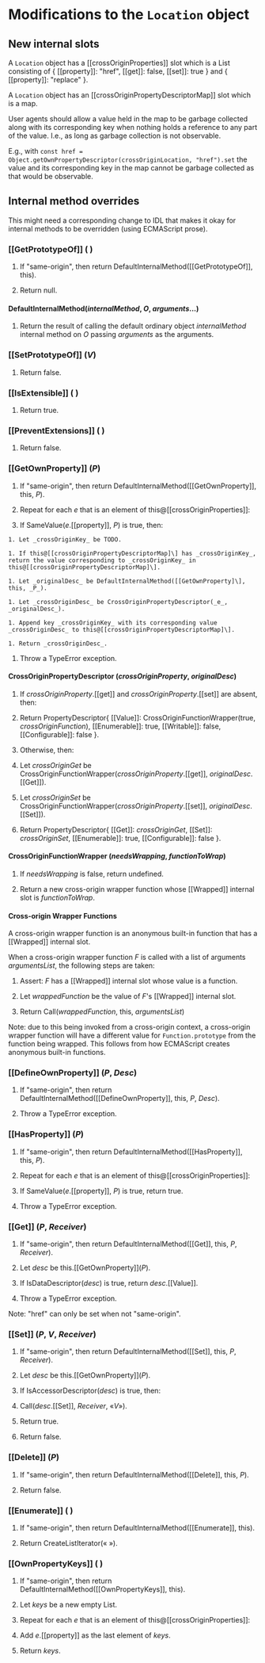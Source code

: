 # Modifications to the `Location` object

## New internal slots

A `Location` object has a [[crossOriginProperties]\] slot which is a List consisting of { [[property]\]: "href", [[get]\]: false, [[set]\]: true } and { [[property]\]: "replace" }.

A `Location` object has an [[crossOriginPropertyDescriptorMap]\] slot which is a map.

User agents should allow a value held in the map to be garbage collected along with its corresponding key when nothing holds a reference to any part of the value. I.e., as long as garbage collection is not observable.

E.g., with `const href = Object.getOwnPropertyDescriptor(crossOriginLocation, "href").set` the value and its corresponding key in the map cannot be garbage collected as that would be observable.

## Internal method overrides

This might need a corresponding change to IDL that makes it okay for internal methods to be overridden (using ECMAScript prose).

### [[GetPrototypeOf]\] ( )

1. If "same-origin", then return DefaultInternalMethod([[GetPrototypeOf]\], this).

1. Return null.

#### DefaultInternalMethod(_internalMethod_, _O_, _arguments_...)

1. Return the result of calling the default ordinary object _internalMethod_ internal method on _O_ passing _arguments_ as the arguments.

### [[SetPrototypeOf]\] (_V_)

1. Return false.

### [[IsExtensible]\] ( )

1. Return true.

### [[PreventExtensions]\] ( )

1. Return false.

### [[GetOwnProperty]\] (_P_)

1. If "same-origin", then return DefaultInternalMethod([[GetOwnProperty]\], this, _P_).

1. Repeat for each _e_ that is an element of this@[[crossOriginProperties]\]:

  1. If SameValue(_e_.[[property]\], _P_) is true, then:

    1. Let _crossOriginKey_ be TODO.

    1. If this@[[crossOriginPropertyDescriptorMap]\] has _crossOriginKey_, return the value corresponding to _crossOriginKey_ in this@[[crossOriginPropertyDescriptorMap]\].

    1. Let _originalDesc_ be DefaultInternalMethod([[GetOwnProperty]\], this, _P_).

    1. Let _crossOriginDesc_ be CrossOriginPropertyDescriptor(_e_, _originalDesc_).

    1. Append key _crossOriginKey_ with its corresponding value _crossOriginDesc_ to this@[[crossOriginPropertyDescriptorMap]\].

    1. Return _crossOriginDesc_.

1. Throw a TypeError exception.

#### CrossOriginPropertyDescriptor (_crossOriginProperty_, _originalDesc_)

1. If _crossOriginProperty_.[[get]\] and _crossOriginProperty_.[[set]\] are absent, then:

  1. Return PropertyDescriptor{ [[Value]]: CrossOriginFunctionWrapper(true, _crossOriginFunction_), [[Enumerable]]: true, [[Writable]]: false, [[Configurable]]: false }.

1. Otherwise, then:

  1. Let _crossOriginGet_ be CrossOriginFunctionWrapper(_crossOriginProperty_.[[get]\], _originalDesc_.[[Get]\]).

  1. Let _crossOriginSet_ be CrossOriginFunctionWrapper(_crossOriginProperty_.[[set]\], _originalDesc_.[[Set]\]).

  1. Return PropertyDescriptor{ [[Get]]: _crossOriginGet_, [[Set]]: _crossOriginSet_, [[Enumerable]]: true, [[Configurable]]: false }.

#### CrossOriginFunctionWrapper (_needsWrapping_, _functionToWrap_)

1. If _needsWrapping_ is false, return undefined.

1. Return a new cross-origin wrapper function whose [[Wrapped]\] internal slot is _functionToWrap_.

#### Cross-origin Wrapper Functions

A cross-origin wrapper function is an anonymous built-in function that has a [[Wrapped]\] internal slot.

When a cross-origin wrapper function _F_ is called with a list of arguments _argumentsList_, the following steps are taken:

1. Assert: _F_ has a [[Wrapped]\] internal slot whose value is a function.

1. Let _wrappedFunction_ be the value of _F_'s [[Wrapped]\] internal slot.

1. Return Call(_wrappedFunction_, this, _argumentsList_)

Note: due to this being invoked from a cross-origin context, a cross-origin wrapper function will have a different value for `Function.prototype` from the function being wrapped. This follows from how ECMAScript creates anonymous built-in functions.

### [[DefineOwnProperty]\] (_P_, _Desc_)

1. If "same-origin", then return DefaultInternalMethod([[DefineOwnProperty]\], this, _P_, _Desc_).

1. Throw a TypeError exception.

### [[HasProperty]\] (_P_)

1. If "same-origin", then return DefaultInternalMethod([[HasProperty]\], this, _P_).

1. Repeat for each _e_ that is an element of this@[[crossOriginProperties]\]:

  1. If SameValue(_e_.[[property]\], _P_) is true, return true.

1. Throw a TypeError exception.

### [[Get]\] (_P_, _Receiver_)

1. If "same-origin", then return DefaultInternalMethod([[Get]\], this, _P_, _Receiver_).

1. Let _desc_ be this.[[GetOwnProperty]\](_P_).

1. If IsDataDescriptor(_desc_) is true, return _desc_.[[Value]\].

1. Throw a TypeError exception.

Note: "href" can only be set when not "same-origin".

### [[Set]\] (_P_, _V_, _Receiver_)

1. If "same-origin", then return DefaultInternalMethod([[Set]\], this, _P_, _Receiver_).

1. Let _desc_ be this.[[GetOwnProperty]\](_P_).

1. If IsAccessorDescriptor(_desc_) is true, then:

  1. Call(_desc_.[[Set]\], _Receiver_, «_V_»).

  1. Return true.

1. Return false.

### [[Delete]\] (_P_)

1. If "same-origin", then return DefaultInternalMethod([[Delete]\], this, _P_).

1. Return false.

### [[Enumerate]\] ( )

1. If "same-origin", then return DefaultInternalMethod([[Enumerate]\], this).

1. Return CreateListIterator(« »).

### [[OwnPropertyKeys]\] ( )

1. If "same-origin", then return DefaultInternalMethod([[OwnPropertyKeys]\], this).

1. Let _keys_ be a new empty List.

1. Repeat for each _e_ that is an element of this@[[crossOriginProperties]\]:

  1. Add _e_.[[property]\] as the last element of _keys_.

1. Return _keys_.
